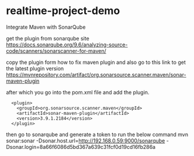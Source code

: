 # realtime-project-demo

Integrate Maven with SonarQube

get the plugin from sonarqube site
https://docs.sonarqube.org/9.6/analyzing-source-code/scanners/sonarscanner-for-maven/

copy the plugin form how to fix maven plugin and also go to this link to get the latest plugin version
https://mvnrepository.com/artifact/org.sonarsource.scanner.maven/sonar-maven-plugin

after which you go into the pom.xml file and add the plugin.

      <plugin>
        <groupId>org.sonarsource.scanner.maven</groupId>
        <artifactId>sonar-maven-plugin</artifactId>
        <version>3.9.1.2184</version>
      </plugin>

then go to sonarqube and generate a token to run the below command
mvn sonar:sonar -Dsonar.host.url=http://192.168.0.59:9000/sonarqube -Dsonar.login=8a66f6086d5bd367a639c31fcf0d19cd16fb286a
